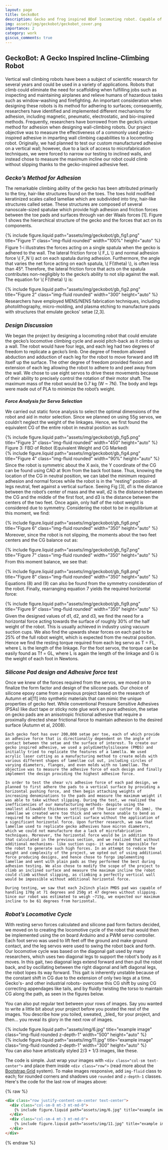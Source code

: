 ```yaml
---
layout: page
title: GeckoBot
description: Gecko and frog inspired 8DoF locomoting robot. Capable of climbing max 28 degree incline with no support.
img: assets/img/geckobot/geckobot_cover.png
importance: 2
category: work
giscus_comments: true
---
```


<!-- Project Title -->
<h1 style="font-size: 1.5em; font-weight: bold;">GeckoBot: A Gecko Inspired Incline-Climbing Robot</h1>
<!-- Project Title -->

<p style="margin-top: 1.5em;">
    Vertical wall climbing robots have been a subject of scientific research for several years and could be used in a variety of applications. Robots that climb could eliminate the need for scaffolding when fulfilling jobs such as inspecting and maintaining airplanes and relieve humans of hazardous tasks such as window-washing and firefighting. An important consideration when designing these robots is its method for adhering to surfaces; consequently, researchers have identified and implemented different mechanisms for adhesion, including magnetic, pneumatic, electrostatic, and bio-inspired methods. Frequently, researchers have borrowed from the gecko’s unique method for adhesion when designing wall-climbing robots. Our project objective was to measure the effectiveness of a commonly used gecko-inspired adhesive in imparting wall climbing capabilities to a locomoting robot. Originally, we had planned to test our custom manufactured adhesive on a vertical wall; however, due to a lack of access to microfabrication techniques, we were forced to narrow our testing to inclined walls, and instead chose to measure the maximum incline our robot could climb without slipping thanks to the gecko-inspired adhesive feet.
</p>

<!-- Subheading -->
<h2 style="font-size: 1.2em; font-style: italic; margin-top: 1.5em;">Gecko’s Method for Adhesion</h2>
<!-- Subheading -->

<p style="margin-top: 0.3em;">
    The remarkable climbing ability of the gecko has been attributed primarily to the tiny, hair-like structures found on the toes. The toes hold modified keratinized scales called lamellae which are subdivided into tiny, hair-like structures called setae. These structures are composed of several nanoscale-sized spatulae which provide high adhesion and friction forces between the toe pads and surfaces through van der Waals forces [1]. Figure 1 shows the hierarchical structure of the gecko and the forces that act on its components.
</p>

<div class="row text-center">
    <div class="col-sm mt-3 mt-md-0">
        {% include figure.liquid path="assets/img/geckobot/gb_fig1.png" title="Figure 1" class="img-fluid rounded" width="100%" height="auto" %}
    </div>
</div>

<p style="margin-top: 0.3em;">
    Figure 1-i illustrates the forces acting on a single spatula when the gecko is adhered to the wall. The lateral friction force \( F_L \) and normal adhesion force \( F_N \) act on each spatula during adhesion. Furthermore, the angle that varies the net force acting on each spatula, \( F(\theta) \), is often less than 45°. Therefore, the lateral friction force that acts on the spatula contributes non-negligibly to the gecko’s ability to not slip against the wall. The equation for \( F(\theta) \) is:
</p>

<div class="row text-center">
    <div class="col-sm mt-3 mt-md-0">
        {% include figure.liquid path="assets/img/geckobot/gb_fig2.png" title="Figure 2" class="img-fluid rounded" width="300" height="auto" %}
    </div>
</div>

<p style="margin-top: 0.3em;">
    Researchers have employed MENS/NENS fabrication techniques, including photolithography, micro-molding, and plasma etching to manufacture pads with structures that emulate geckos’ setae [2,3].
</p>

<!-- Subheading -->
<h2 style="font-size: 1.2em; font-style: italic; margin-top: 1.5em;">Design Discussion</h2>
<!-- Subheading -->

<p style="margin-top: 0.3em;">
    We began the project by designing a locomoting robot that could emulate the gecko’s locomotive climbing cycle and avoid pitch-back as it climbs up a wall. The robot would have four legs, and each leg had two degrees of freedom to replicate a gecko’s limb. One degree of freedom allowed abduction and adduction of each leg for the robot to move forward and lift itself up the surface. The other degree of freedom provided flexion and extension of each leg allowing the robot to adhere to and peel away from the wall. We chose to use eight servos to drive these movements because of their ability to precisely control the rotation of their motor shaft. The maximum mass of the robot would be 0.7 kg (W ~ 7N). The body and legs were made out of PLA to minimize the robot’s weight.
</p>

<!-- Sub-Subheading -->
<h3 style="font-size: 1.05em; font-style: italic; margin-top: 1.5em;">Force Analysis for Servo Selection</h3>
<!-- Sub-Subheading -->

<p style="margin-top: 0.3em;">
    We carried out static force analysis to select the optimal dimensions of the robot and aid in motor selection. Since we planned on using 55g servos, we couldn’t neglect the weight of the linkages. Hence, we first found the equivalent CG of the entire robot in neutral position as such:
</p>

<div class="row text-center">
    <div class="col-sm mt-3 mt-md-0">
        {% include figure.liquid path="assets/img/geckobot/gb_fig5.png" title="Figure 3" class="img-fluid rounded" width="450" height="auto" %}
    </div>
</div>
<div class="caption text-center">Figure 3: FBD of Robot (Equivalent Weight and CG Marked)</div>

<div class="row text-center">
    <div class="col-sm mt-3 mt-md-0">
        {% include figure.liquid path="assets/img/geckobot/gb_fig4.png" title="Figure 4" class="img-fluid rounded" width="90%" height="auto" %}
    </div>
</div>

<p style="margin-top: 0.3em;">
    Since the robot is symmetric about the X axis, the Y coordinate of the CG can be found using CAD at 9cm from the back foot base. Thus, knowing the location of the CG in neutral position, we can label the minimum required adhesion and normal forces while the robot is in the "resting" position- all legs neutral, feet against a vertical surface. Seeing Fig [3], d1 is the distance between the robot’s center of mass and the wall, d2 is the distance between the CG and the middle of the first foot, and d3 is the distance between the centers of the two feet. Once again, only half of the robot weight is considered due to symmetry. Considering the robot to be in equilibrium at this moment, we find: 
</p>

<div class="row text-center">
    <div class="col-sm mt-3 mt-md-0">
        {% include figure.liquid path="assets/img/geckobot/gb_fig6.png" title="Figure 6" class="img-fluid rounded" width="350" height="auto" %}
    </div>
</div>

<p style="margin-top: 0.3em;">
    Moreover, since the robot is not slipping, the moments about the two feet centers and the CG balance out as: 
</p>

<div class="row text-center">
    <div class="col-sm mt-3 mt-md-0">
        {% include figure.liquid path="assets/img/geckobot/gb_fig7.png" title="Figure 7" class="img-fluid rounded" width="350" height="auto" %}
    </div>
</div>

<p style="margin-top: 0.3em;">
    From this moment balance, we see that:
</p>

<div class="row text-center">
    <div class="col-sm mt-3 mt-md-0">
        {% include figure.liquid path="assets/img/geckobot/gb_fig8.png" title="Figure 8" class="img-fluid rounded" width="350" height="auto" %}
    </div>
</div>

<p style="margin-top: 0.3em;">
    Equations (8) and (9) can also be found from the symmetry consideration of the robot. Finally, rearranging equation 7 yields the required horizontal force: 
</p>

<div class="row text-center">
    <div class="col-sm mt-3 mt-md-0">
        {% include figure.liquid path="assets/img/geckobot/gb_fig9.png" title="Figure 9" class="img-fluid rounded" width="350" height="auto" %}
    </div>
</div>

<p style="margin-top: 0.3em;">
    Given the designed values of d1, d2, and d3, we find the need for a horizontal force acting towards the surface of roughly 30% of the half weight of the robot. This is usually achieved in industry using vacuum suction cups. We also find the upwards shear forces on each pad to be 25% of the full robot weight, which is expected from the neutral position. Hence we find the resting torque required from each leg servo as T = FL, where L is the length of the linkage. For the foot servos, the torque can be easily found as Tf = GL, where L is again the length of the linkage and G is the weight of each foot in Newtons. 
</p>

<!-- Subheading -->
<h2 style="font-size: 1.2em; font-style: italic; margin-top: 1.5em;">Silicone Pad design and Adhesive force test</h2>
<!-- Subheading -->

<p style="margin-top: 0.3em;">
    Once we knew of the forces required from the servos, we moved on to finalize the form factor and design of the silicone pads. Our choice of silicone epoxy came from a previous project based on the research of Autumn et al[11] into synthetic materials that can mimic the unique properties of gecko feet. While conventional Pressure Sensitive Adhesives (PSAs) like duct tape or sticky note glue work on pure adhesion, the setae on gecko pads are an anisotropic frictional adhesive that require a proximally directed shear frictional force to maintain adhesion to the desired surface (Autumn et al, 2008). 
 
    Each gecko foot has over 200,000 setae per toe, each of which provide an adhesive force that is directionally dependent on the angle of contact between the setae and the surface of interest. To create our gecko inspired adhesive, we used a polydimethylsiloxane (PMDS) and initially tried to replicate the features of a lamella. We used acrylic laser cutting as a manufacturing method to create molds with various different shapes of lamellae cut out, including circles of varying diameters, flanges, and even molds with no lamellae. The objective was to measure the adhesive force of each design and finally implement the design providing the highest adhesive force. 
    
    In order to test the shear v/s adhesive force of each pad design, we planned to first adhere the pads to a vertical surface by providing a horizontal pushing force, and then begin attaching weights of increasing denominations to the pads and measure the maximum weight it was able to take without slipping. During the test, we realized the inefficiencies of our manufacturing methods- despite using the smallest allowable thickness settings of the laser cutter (0.1mm), the lamellae we created were too thick and were hence unable to bend as required to adhere to the vertical surface without the application of a significant horizontal force. Upon further research, we saw that lamellae used to replicate gecko adhesives have micron diameters, which we could not manufacture due a lack of microfabrication techniques. Moreover, the horizontal force would be in addition to that calculated in the previous section, and we realized that without additional mechanisms- like suction cups- it would be impossible for the robot to generate such high forces. In an attempt to reduce the weight and complexity of the project, we opted out of using additional force producing designs, and hence chose to forgo implementing lamellae and went with plain pads as they performed the best during adhesion testing. We also chose to modify the scope of the project to climb an inclined surface and measure the maximum incline the robot could climb without slipping, as climbing a perfectly vertical wall would be impossible without additional horizontal force. 
 
    During testing, we saw that each 2x2inch plain PMDS pad was capable of handling 170g at 71 degrees and 250g at 47 degrees without slipping. Since our robot was estimated to weigh ~715g, we expected our maximum incline to be 61 degrees from horizontal.
</p>

<!-- Subheading -->
<h2 style="font-size: 1.2em; font-style: italic; margin-top: 1.5em;">Robot’s Locomotive Cycle</h2>
<!-- Subheading -->

<p style="margin-top: 0.3em;">
    With resting servo forces calculated and silicone pad form factors decided, we moved on to creating the locomotive cycle of the robot that would then be implemented using the on board Arduino and a PWM servo controller. Each foot servo was used to lift feet off the ground and make ground contact, and the leg servos were used to swing the robot back and forth. Our locomotive cycle was based on the diagonal gait used by many researchers, which uses two diagonal legs to support the robot's body as it moves. In this gait, two diagonal legs extend forward and then pull the robot back, and by oscillating between the right diagonal and left diagonal legs, the robot lopes its way forward. This gait is inherently unstable because of the constant shift in CG due to the extension of only two legs at a time. Gecko's- and other industrial robots- overcome this CG shift by using CG correcting appendages like tails, and by fluidly twisting the torso to maintain CG along the path, as seen in the figures below. 
</p>


<!-- <div class="row text-center">
    <div class="col-sm mt-3 mt-md-0">
        {% include figure.liquid path="assets/img/1.jpg" title="example image" class="img-fluid rounded z-depth-1" width="200" height="auto" %}
    </div>
    <div class="col-sm mt-3 mt-md-0">
        {% include figure.liquid path="assets/img/3.jpg" title="example image" class="img-fluid rounded z-depth-1" width="250" height="auto" %}
    </div>
    <div class="col-sm mt-3 mt-md-0">
        {% include figure.liquid path="assets/img/5.jpg" title="example image" class="img-fluid rounded z-depth-1" width="300" height="auto" %}
    </div>
</div> -->

<p>
    You can also put regular text between your rows of images. Say you wanted to write a little bit about your project before you posted the rest of the images. You describe how you toiled, sweated, _bled_ for your project, and then... you reveal its glory in the next row of images.
</p>

<div class="row justify-content-sm-center text-center">
    <div class="col-sm-8 mt-3 mt-md-0">
        {% include figure.liquid path="assets/img/6.jpg" title="example image" class="img-fluid rounded z-depth-1" width="500" height="auto" %}
    </div>
    <div class="col-sm-4 mt-3 mt-md-0">
        {% include figure.liquid path="assets/img/11.jpg" title="example image" class="img-fluid rounded z-depth-1" width="300" height="auto" %}
    </div>
</div>
<div class="caption text-center">
    You can also have artistically styled 2/3 + 1/3 images, like these.
</div>

The code is simple. Just wrap your images with `<div class="col-sm text-center">` and place them inside `<div class="row">` (read more about the <a href="https://getbootstrap.com/docs/4.4/layout/grid/">Bootstrap Grid</a> system). To make images responsive, add `img-fluid` class to each; for rounded corners and shadows use `rounded` and `z-depth-1` classes. Here's the code for the last row of images above:

{% raw %}

```html
<div class="row justify-content-sm-center text-center">
  <div class="col-sm-8 mt-3 mt-md-0">
    {% include figure.liquid path="assets/img/6.jpg" title="example image" class="img-fluid rounded z-depth-1" width="500" height="auto" %}
  </div>
  <div class="col-sm-4 mt-3 mt-md-0">
    {% include figure.liquid path="assets/img/11.jpg" title="example image" class="img-fluid rounded z-depth-1" width="300" height="auto" %}
  </div>
</div>
```

{% endraw %}